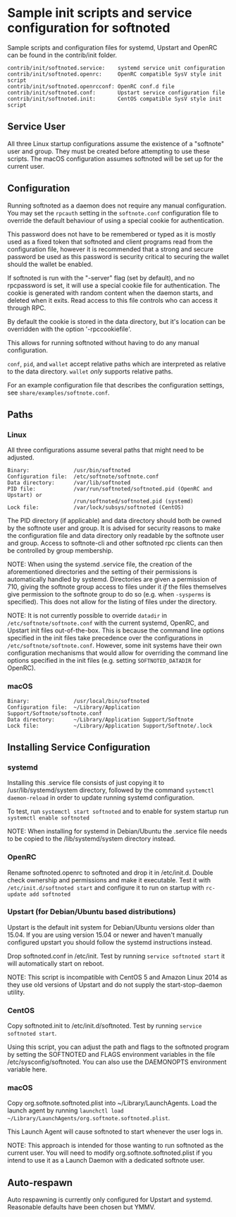 Sample init scripts and service configuration for softnoted
==========================================================

Sample scripts and configuration files for systemd, Upstart and OpenRC
can be found in the contrib/init folder.

    contrib/init/softnoted.service:    systemd service unit configuration
    contrib/init/softnoted.openrc:     OpenRC compatible SysV style init script
    contrib/init/softnoted.openrcconf: OpenRC conf.d file
    contrib/init/softnoted.conf:       Upstart service configuration file
    contrib/init/softnoted.init:       CentOS compatible SysV style init script

Service User
---------------------------------

All three Linux startup configurations assume the existence of a "softnote" user
and group.  They must be created before attempting to use these scripts.
The macOS configuration assumes softnoted will be set up for the current user.

Configuration
---------------------------------

Running softnoted as a daemon does not require any manual configuration. You may
set the `rpcauth` setting in the `softnote.conf` configuration file to override
the default behaviour of using a special cookie for authentication.

This password does not have to be remembered or typed as it is mostly used
as a fixed token that softnoted and client programs read from the configuration
file, however it is recommended that a strong and secure password be used
as this password is security critical to securing the wallet should the
wallet be enabled.

If softnoted is run with the "-server" flag (set by default), and no rpcpassword is set,
it will use a special cookie file for authentication. The cookie is generated with random
content when the daemon starts, and deleted when it exits. Read access to this file
controls who can access it through RPC.

By default the cookie is stored in the data directory, but it's location can be overridden
with the option '-rpccookiefile'.

This allows for running softnoted without having to do any manual configuration.

`conf`, `pid`, and `wallet` accept relative paths which are interpreted as
relative to the data directory. `wallet` *only* supports relative paths.

For an example configuration file that describes the configuration settings,
see `share/examples/softnote.conf`.

Paths
---------------------------------

### Linux

All three configurations assume several paths that might need to be adjusted.

    Binary:              /usr/bin/softnoted
    Configuration file:  /etc/softnote/softnote.conf
    Data directory:      /var/lib/softnoted
    PID file:            /var/run/softnoted/softnoted.pid (OpenRC and Upstart) or
                         /run/softnoted/softnoted.pid (systemd)
    Lock file:           /var/lock/subsys/softnoted (CentOS)

The PID directory (if applicable) and data directory should both be owned by the
softnote user and group. It is advised for security reasons to make the
configuration file and data directory only readable by the softnote user and
group. Access to softnote-cli and other softnoted rpc clients can then be
controlled by group membership.

NOTE: When using the systemd .service file, the creation of the aforementioned
directories and the setting of their permissions is automatically handled by
systemd. Directories are given a permission of 710, giving the softnote group
access to files under it _if_ the files themselves give permission to the
softnote group to do so (e.g. when `-sysperms` is specified). This does not allow
for the listing of files under the directory.

NOTE: It is not currently possible to override `datadir` in
`/etc/softnote/softnote.conf` with the current systemd, OpenRC, and Upstart init
files out-of-the-box. This is because the command line options specified in the
init files take precedence over the configurations in
`/etc/softnote/softnote.conf`. However, some init systems have their own
configuration mechanisms that would allow for overriding the command line
options specified in the init files (e.g. setting `SOFTNOTED_DATADIR` for
OpenRC).

### macOS

    Binary:              /usr/local/bin/softnoted
    Configuration file:  ~/Library/Application Support/Softnote/softnote.conf
    Data directory:      ~/Library/Application Support/Softnote
    Lock file:           ~/Library/Application Support/Softnote/.lock

Installing Service Configuration
-----------------------------------

### systemd

Installing this .service file consists of just copying it to
/usr/lib/systemd/system directory, followed by the command
`systemctl daemon-reload` in order to update running systemd configuration.

To test, run `systemctl start softnoted` and to enable for system startup run
`systemctl enable softnoted`

NOTE: When installing for systemd in Debian/Ubuntu the .service file needs to be copied to the /lib/systemd/system directory instead.

### OpenRC

Rename softnoted.openrc to softnoted and drop it in /etc/init.d.  Double
check ownership and permissions and make it executable.  Test it with
`/etc/init.d/softnoted start` and configure it to run on startup with
`rc-update add softnoted`

### Upstart (for Debian/Ubuntu based distributions)

Upstart is the default init system for Debian/Ubuntu versions older than 15.04. If you are using version 15.04 or newer and haven't manually configured upstart you should follow the systemd instructions instead.

Drop softnoted.conf in /etc/init.  Test by running `service softnoted start`
it will automatically start on reboot.

NOTE: This script is incompatible with CentOS 5 and Amazon Linux 2014 as they
use old versions of Upstart and do not supply the start-stop-daemon utility.

### CentOS

Copy softnoted.init to /etc/init.d/softnoted. Test by running `service softnoted start`.

Using this script, you can adjust the path and flags to the softnoted program by
setting the SOFTNOTED and FLAGS environment variables in the file
/etc/sysconfig/softnoted. You can also use the DAEMONOPTS environment variable here.

### macOS

Copy org.softnote.softnoted.plist into ~/Library/LaunchAgents. Load the launch agent by
running `launchctl load ~/Library/LaunchAgents/org.softnote.softnoted.plist`.

This Launch Agent will cause softnoted to start whenever the user logs in.

NOTE: This approach is intended for those wanting to run softnoted as the current user.
You will need to modify org.softnote.softnoted.plist if you intend to use it as a
Launch Daemon with a dedicated softnote user.

Auto-respawn
-----------------------------------

Auto respawning is currently only configured for Upstart and systemd.
Reasonable defaults have been chosen but YMMV.
